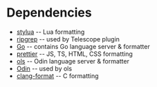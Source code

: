 # Dependencies

- [stylua](https://github.com/JohnnyMorganz/StyLua) -- Lua formatting
- [ripgrep](https://github.com/BurntSushi/ripgrep) -- used by Telescope plugin
- [Go](https://go.dev/dl/) -- contains Go language server & formatter
- [prettier](https://prettier.io/docs/install) -- JS, TS, HTML, CSS formatting
- [ols](https://github.com/DanielGavin/ols) -- Odin language server & formatter
- [Odin](https://odin-lang.org/docs/install/) -- used by ols
- [clang-format](https://clang.llvm.org/docs/ClangFormat.html) -- C formatting
